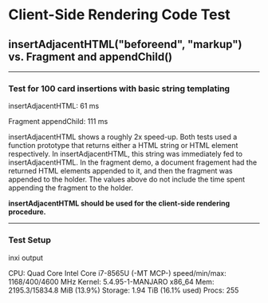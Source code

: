 # Client-Side Rendering Code Test
## insertAdjacentHTML("beforeend", "markup") vs. Fragment and appendChild()
___
### Test for 100 card insertions with basic string templating

insertAdjacentHTML:    61 ms

Fragment appendChild: 111 ms

insertAdjacentHTML shows a roughly 2x speed-up. Both tests used a function prototype that returns either a HTML string or HTML element respectively. In insertAdjacentHTML, this string was immediately fed to insertAdjacentHTML. In the fragment demo, a document fragement had the returned HTML elements appended to it, and then the fragment was appended to the holder. The values above do not include the time spent appending the fragment to the holder. 

**insertAdjacentHTML should be used for the client-side rendering procedure.**

___
### Test Setup
inxi output

CPU: Quad Core Intel Core i7-8565U (-MT MCP-) 
speed/min/max: 1168/400/4600 MHz
Kernel: 5.4.95-1-MANJARO x86_64
Mem: 2195.3/15834.8 MiB (13.9%)
Storage: 1.94 TiB (16.1% used)
Procs: 255 
